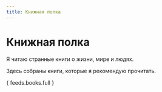 ```yaml
---
title: Книжная полка
---
```

# Книжная полка

Я читаю странные книги о жизни, мире и людях.

Здесь собраны книги, которые я рекомендую прочитать.

{ feeds.books.full }
